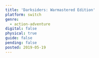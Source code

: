 ```yaml
---
title: 'Darksiders: Warmastered Edition'
platform: switch
genre:
  - action-adventure
digital: false
physical: true
guide: false
pending: false
posted: 2019-05-19
---
```

